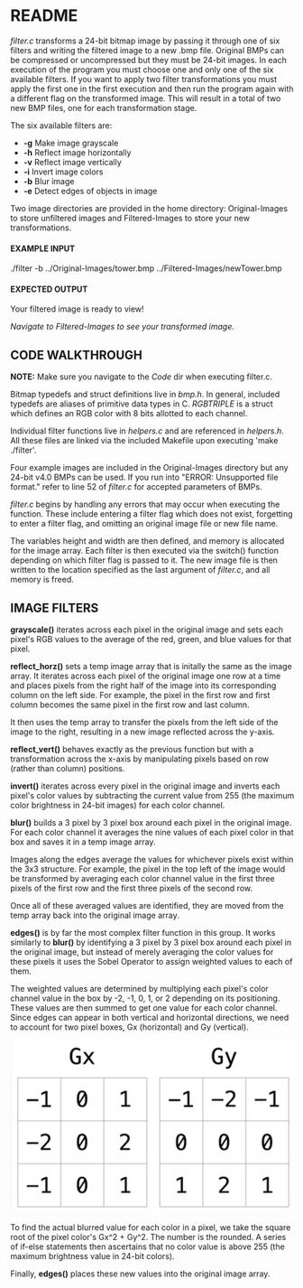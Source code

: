 # README
  
*filter.c* transforms a 24-bit bitmap image by passing it through one of six filters and writing the filtered image to a new .bmp file. Original BMPs can be compressed or uncompressed but they must be 24-bit images. In each execution of the program you must choose one and only one of the six available filters. If you want to apply two filter transformations you must apply the first one in the first execution and then run the program again with a different flag on the transformed image. This will result in a total of two new BMP files, one for each transformation stage.

The six available filters are:

- **-g**  Make image grayscale
- **-h**  Reflect image horizontally
- **-v**  Reflect image vertically
- **-i**  Invert image colors
- **-b**  Blur image
- **-e**  Detect edges of objects in image

Two image directories are provided in the home directory: Original-Images to store unfiltered images and Filtered-Images to store your new transformations.

#### EXAMPLE INPUT

./filter -b ../Original-Images/tower.bmp ../Filtered-Images/newTower.bmp

#### EXPECTED OUTPUT

Your filtered image is ready to view!

_Navigate to Filtered-Images to see your transformed image._

## CODE WALKTHROUGH

**NOTE:** Make sure you navigate to the *Code* dir when executing filter.c.

Bitmap typedefs and struct definitions live in *bmp.h*. In general, included typedefs are aliases of primitive data types in C. *RGBTRIPLE* is a struct which defines an RGB color with 8 bits allotted to each channel.

Individual filter functions live in *helpers.c* and are referenced in *helpers.h*. All these files are linked via the included Makefile upon executing 'make ./filter'.

Four example images are included in the Original-Images directory but any 24-bit v4.0 BMPs can be used. If you run into "ERROR: Unsupported file format." refer to line 52 of *filter.c* for accepted parameters of BMPs.

*filter.c* begins by handling any errors that may occur when executing the function. These include entering a filter flag which does not exist, forgetting to enter a filter flag, and omitting an original image file or new file name.

The variables height and width are then defined, and memory is allocated for the image array. Each filter is then executed via the switch() function depending on which filter flag is passed to it. The new image file is then written to the location specified as the last argument of *filter.c*, and all memory is freed.

## IMAGE FILTERS

**grayscale()** iterates across each pixel in the original image and sets each pixel's RGB values to the average of the red, green, and blue values for that pixel.

**reflect_horz()** sets a temp image array that is initally the same as the image array. It iterates across each pixel of the original image one row at a time and places pixels from the right half of the image into its corresponding column on the left side. For example, the pixel in the first row and first column becomes the same pixel in the first row and last column.

It then uses the temp array to transfer the pixels from the left side of the image to the right, resulting in a new image reflected across the y-axis.

**reflect_vert()** behaves exactly as the previous function but with a transformation across the x-axis by manipulating pixels based on row (rather than column) positions.

**invert()** iterates across every pixel in the original image and inverts each pixel's color values by subtracting the current value from 255 (the maximum color brightness in 24-bit images) for each color channel.

**blur()** builds a 3 pixel by 3 pixel box around each pixel in the original image. For each color channel it averages the nine values of each pixel color in that box and saves it in a temp image array.

Images along the edges average the values for whichever pixels exist within the 3x3 structure. For example, the pixel in the top left of the image would be transformed by averaging each color channel value in the first three pixels of the first row and the first three pixels of the second row.

Once all of these averaged values are identified, they are moved from the temp array back into the original image array.

**edges()** is by far the most complex filter function in this group. It works similarly to **blur()** by identifying a 3 pixel by 3 pixel box around each pixel in the original image, but instead of merely averaging the color values for these pixels it uses the Sobel Operator to assign weighted values to each of them.

The weighted values are determined by multiplying each pixel's color channel value in the box by -2, -1, 0, 1, or 2 depending on its positioning. These values are then summed to get one value for each color channel. Since edges can appear in both vertical and horizontal directions, we need to account for two pixel boxes, Gx (horizontal) and Gy (vertical).

<div align="center">
<img src="./SobelOperator.png" width="600" />
  </div>

To find the actual blurred value for each color in a pixel, we take the square root of the pixel color's Gx^2 + Gy^2. The number is the rounded. A series of if-else statements then ascertains that no color value is above 255 (the maximum brightness value in 24-bit colors).

Finally, **edges()** places these new values into the original image array.
